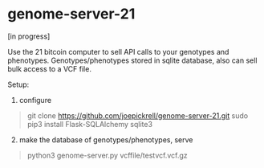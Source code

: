 # genome-server-21

[in progress]

Use the 21 bitcoin computer to sell API calls to your genotypes and phenotypes. Genotypes/phenotypes stored in sqlite database, also can sell bulk access to a VCF file.

Setup:

1. configure

>git clone https://github.com/joepickrell/genome-server-21.git
>sudo pip3 install Flask-SQLAlchemy sqlite3

2. make the database of genotypes/phenotypes, serve

>python3 genome-server.py vcffile/testvcf.vcf.gz

